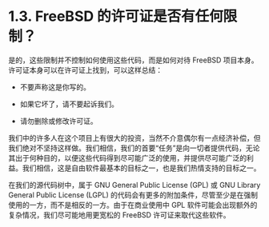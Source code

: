 # 1.3. FreeBSD 的许可证是否有任何限制？

是的，这些限制并不控制如何使用这些代码，而是如何对待 FreeBSD 项目本身。许可证本身可以在许可证上找到，可以这样总结：

- 不要声称这是你写的。

- 如果它坏了，请不要起诉我们。

- 请勿删除或修改许可证。

我们中的许多人在这个项目上有很大的投资，当然不介意偶尔有一点经济补偿，但我们绝对不坚持这样做。我们相信，我们的首要“任务”是向一切者提供代码，无论其出于何种目的，以便这些代码得到尽可能广泛的使用，并提供尽可能广泛的利益。我们相信，这是自由软件最基本的目标之一，也是我们热情支持的目标之一。

在我们的源代码树中，属于 GNU General Public License (GPL) 或 GNU Library General Public License (LGPL) 的代码会有更多的附加条件，尽管至少是在强制使用的一方，而不是相反的一方。由于在商业使用中 GPL 软件可能会出现额外的复杂情况，我们尽可能地用更宽松的 FreeBSD 许可证来取代这些软件。
